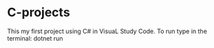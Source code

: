 # C-projects
This my first project using C# in VisuaL Study Code. 
To run type in the terminal: dotnet run
